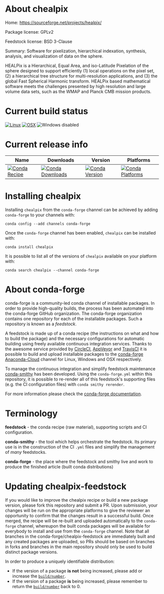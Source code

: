 About chealpix
==============

Home: https://sourceforge.net/projects/healpix/

Package license: GPLv2

Feedstock license: BSD 3-Clause

Summary: Software for pixelization, hierarchical indexation, synthesis, analysis, and visualization of data on the sphere.

HEALPix is a Hierarchical, Equal Area, and iso-Latitude Pixelation of
the sphere designed to support efficiently (1) local operations on the
pixel set, (2) a hierarchical tree structure for multi-resolution
applications, and (3) the global Fast Spherical Harmonic transform.
HEALPix based mathematical software meets the challenges presented
by high resolution and large volume data sets, such as the WMAP and
Planck CMB mission products.


Current build status
====================

[![Linux](https://img.shields.io/circleci/project/github/conda-forge/chealpix-feedstock/master.svg?label=Linux)](https://circleci.com/gh/conda-forge/chealpix-feedstock)
[![OSX](https://img.shields.io/travis/conda-forge/chealpix-feedstock/master.svg?label=macOS)](https://travis-ci.org/conda-forge/chealpix-feedstock)
![Windows disabled](https://img.shields.io/badge/Windows-disabled-lightgrey.svg)

Current release info
====================

| Name | Downloads | Version | Platforms |
| --- | --- | --- | --- |
| [![Conda Recipe](https://img.shields.io/badge/recipe-chealpix-green.svg)](https://anaconda.org/conda-forge/chealpix) | [![Conda Downloads](https://img.shields.io/conda/dn/conda-forge/chealpix.svg)](https://anaconda.org/conda-forge/chealpix) | [![Conda Version](https://img.shields.io/conda/vn/conda-forge/chealpix.svg)](https://anaconda.org/conda-forge/chealpix) | [![Conda Platforms](https://img.shields.io/conda/pn/conda-forge/chealpix.svg)](https://anaconda.org/conda-forge/chealpix) |

Installing chealpix
===================

Installing `chealpix` from the `conda-forge` channel can be achieved by adding `conda-forge` to your channels with:

```
conda config --add channels conda-forge
```

Once the `conda-forge` channel has been enabled, `chealpix` can be installed with:

```
conda install chealpix
```

It is possible to list all of the versions of `chealpix` available on your platform with:

```
conda search chealpix --channel conda-forge
```


About conda-forge
=================

conda-forge is a community-led conda channel of installable packages.
In order to provide high-quality builds, the process has been automated into the
conda-forge GitHub organization. The conda-forge organization contains one repository
for each of the installable packages. Such a repository is known as a *feedstock*.

A feedstock is made up of a conda recipe (the instructions on what and how to build
the package) and the necessary configurations for automatic building using freely
available continuous integration services. Thanks to the awesome service provided by
[CircleCI](https://circleci.com/), [AppVeyor](https://www.appveyor.com/)
and [TravisCI](https://travis-ci.org/) it is possible to build and upload installable
packages to the [conda-forge](https://anaconda.org/conda-forge)
[Anaconda-Cloud](https://anaconda.org/) channel for Linux, Windows and OSX respectively.

To manage the continuous integration and simplify feedstock maintenance
[conda-smithy](https://github.com/conda-forge/conda-smithy) has been developed.
Using the ``conda-forge.yml`` within this repository, it is possible to re-render all of
this feedstock's supporting files (e.g. the CI configuration files) with ``conda smithy rerender``.

For more information please check the [conda-forge documentation](https://conda-forge.org/docs/).

Terminology
===========

**feedstock** - the conda recipe (raw material), supporting scripts and CI configuration.

**conda-smithy** - the tool which helps orchestrate the feedstock.
                   Its primary use is in the construction of the CI ``.yml`` files
                   and simplify the management of *many* feedstocks.

**conda-forge** - the place where the feedstock and smithy live and work to
                  produce the finished article (built conda distributions)


Updating chealpix-feedstock
===========================

If you would like to improve the chealpix recipe or build a new
package version, please fork this repository and submit a PR. Upon submission,
your changes will be run on the appropriate platforms to give the reviewer an
opportunity to confirm that the changes result in a successful build. Once
merged, the recipe will be re-built and uploaded automatically to the
`conda-forge` channel, whereupon the built conda packages will be available for
everybody to install and use from the `conda-forge` channel.
Note that all branches in the conda-forge/chealpix-feedstock are
immediately built and any created packages are uploaded, so PRs should be based
on branches in forks and branches in the main repository should only be used to
build distinct package versions.

In order to produce a uniquely identifiable distribution:
 * If the version of a package **is not** being increased, please add or increase
   the [``build/number``](https://conda.io/docs/user-guide/tasks/build-packages/define-metadata.html#build-number-and-string).
 * If the version of a package **is** being increased, please remember to return
   the [``build/number``](https://conda.io/docs/user-guide/tasks/build-packages/define-metadata.html#build-number-and-string)
   back to 0.

